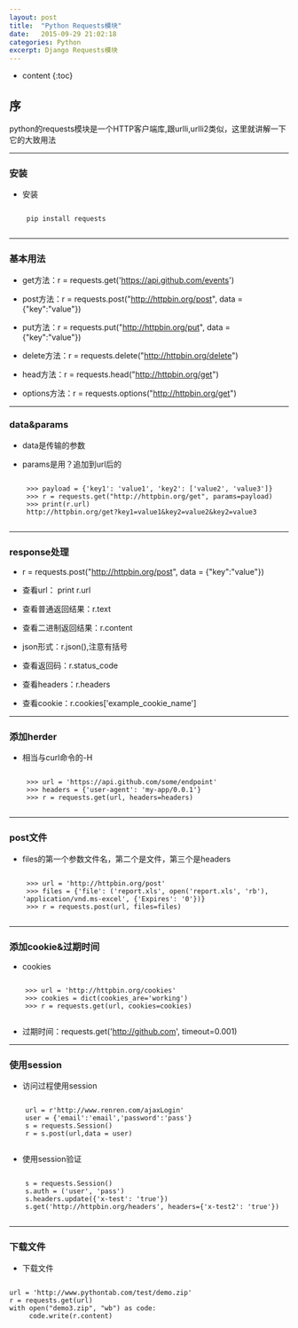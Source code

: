 ```yaml
---
layout: post
title:  "Python Requests模块"
date:   2015-09-29 21:02:18
categories: Python
excerpt: Django Requests模块
---
```


* content
{:toc}


## 序

python的requests模块是一个HTTP客户端库,跟urlli,urlli2类似，这里就讲解一下它的大致用法

---

### 安装

 * 安装

    <pre><code>
    pip install requests
    </code></pre>

---

### 基本用法

 * get方法：r = requests.get('https://api.github.com/events')

 * post方法：r = requests.post("http://httpbin.org/post", data = {"key":"value"})

 * put方法：r = requests.put("http://httpbin.org/put", data = {"key":"value"})

 * delete方法：r = requests.delete("http://httpbin.org/delete")

 * head方法：r = requests.head("http://httpbin.org/get")

 * options方法：r = requests.options("http://httpbin.org/get")

---

### data&params

 * data是传输的参数

 * params是用？追加到url后的
    <pre><code>
    >>> payload = {'key1': 'value1', 'key2': ['value2', 'value3']}
    >>> r = requests.get("http://httpbin.org/get", params=payload)
    >>> print(r.url)
    http://httpbin.org/get?key1=value1&key2=value2&key2=value3
    </code></pre>

---

### response处理

 * r = requests.post("http://httpbin.org/post", data = {"key":"value"})

 * 查看url： print r.url

 * 查看普通返回结果：r.text

 * 查看二进制返回结果：r.content

 * json形式：r.json(),注意有括号

 * 查看返回码：r.status_code

 * 查看headers：r.headers

 * 查看cookie：r.cookies['example_cookie_name']

---

### 添加herder

 * 相当与curl命令的-H
     <pre><code>
    >>> url = 'https://api.github.com/some/endpoint'
    >>> headers = {'user-agent': 'my-app/0.0.1'}
    >>> r = requests.get(url, headers=headers)
    </code></pre>

---

### post文件

 * files的第一个参数文件名，第二个是文件，第三个是headers

    <pre><code>
    >>> url = 'http://httpbin.org/post'
    >>> files = {'file': ('report.xls', open('report.xls', 'rb'), 'application/vnd.ms-excel', {'Expires': '0'})}
    >>> r = requests.post(url, files=files)
    </code></pre>

---

### 添加cookie&过期时间

 * cookies
 <pre><code>
    >>> url = 'http://httpbin.org/cookies'
    >>> cookies = dict(cookies_are='working')
    >>> r = requests.get(url, cookies=cookies)
 </code></pre>

 * 过期时间：requests.get('http://github.com', timeout=0.001)

---

### 使用session

 * 访问过程使用session
 <pre><code>
    url = r'http://www.renren.com/ajaxLogin'
    user = {'email':'email','password':'pass'}
    s = requests.Session()
    r = s.post(url,data = user)
 </code></pre>

 * 使用session验证
 <pre><code>
    s = requests.Session()
    s.auth = ('user', 'pass')
    s.headers.update({'x-test': 'true'})
    s.get('http://httpbin.org/headers', headers={'x-test2': 'true'})
 </code></pre>

---

### 下载文件

 * 下载文件
  <pre><code>
url = 'http://www.pythontab.com/test/demo.zip'
r = requests.get(url)
with open("demo3.zip", "wb") as code:
     code.write(r.content)
  </code></pre>